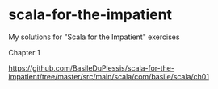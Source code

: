 scala-for-the-impatient
=======================

My solutions for "Scala for the Impatient" exercises

Chapter 1

https://github.com/BasileDuPlessis/scala-for-the-impatient/tree/master/src/main/scala/com/basile/scala/ch01
